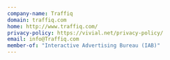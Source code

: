 ```yaml
---
company-name: Traffiq
domain: traffiq.com
home: http://www.traffiq.com/
privacy-policy: https://vivial.net/privacy-policy/
email: info@Traffiq.com
member-of: "Interactive Advertising Bureau (IAB)"
---
```




